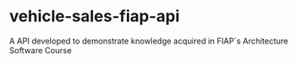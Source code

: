 # vehicle-sales-fiap-api
A API developed to demonstrate knowledge acquired in FIAP´s Architecture Software Course

